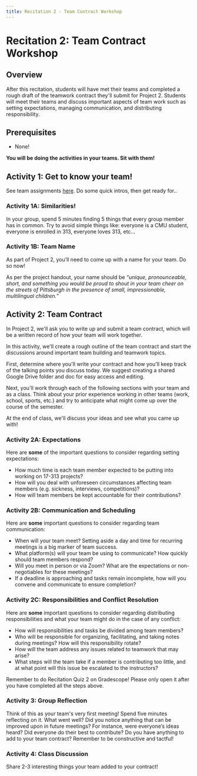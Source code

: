 ```yaml
---
title: Recitation 2 - Team Contract Workshop
---
```


# Recitation 2: Team Contract Workshop

## Overview

After this recitation, students will have met their teams and completed a rough draft of the teamwork contract they'll submit for Project 2. Students will meet their teams and discuss important aspects of team work such as setting expectations, managing communication, and distributing responsibility.

## Prerequisites
- None!

**You will be doing the activities in your teams. Sit with them!**

## Activity 1: Get to know your team! 

See team assignments [here](https://docs.google.com/spreadsheets/d/1AswCqf3dFQRJMhvB9W5unyA5nSzCM5xjwzKvuARooXo/edit?usp=sharing). Do some quick intros, then get ready for.. 
  
### **Activity 1A: Similarities!**

In your group, spend 5 minutes finding 5 things that every group member has in common. Try to avoid simple things like: everyone is a CMU student, everyone is enrolled in 313, everyone loves 313, etc…

### **Activity 1B: Team Name**

As part of Project 2, you’ll need to come up with a name for your team. Do so now! 

As per the project handout, your name should be *“unique, pronounceable, short, and something you would be proud to shout in your team cheer on the streets of Pittsburgh in the presence of small, impressionable, multilingual children.”*

## Activity 2: Team Contract

In Project 2, we'll ask you to write up and submit a team contract, which will be a written record of how your team will work together.

In this activity, we'll create a rough outline of the team contract and start the discussions around important team building and teamwork topics.

First, determine where you'll write your contract and how you'll keep track of the talking points you discuss today. We suggest creating a shared Google Drive folder and doc for easy access and editing.

Next, you'll work through each of the following sections with your team and as a class. Think about your prior experience working in other teams (work, school, sports, etc.) and try to anticipate what might come up over the course of the semester.

At the end of class, we'll discuss your ideas and see what you came up with!

### **Activity 2A: Expectations**

Here are **some** of the important questions to consider regarding setting expectations:

- How much time is each team member expected to be putting into working on 17-313 projects?
- How will you deal with unforeseen circumstances affecting team members (e.g. sickness, interviews, competitions)?
- How will team members be kept accountable for their contributions?

### **Activity 2B: Communication and Scheduling**

Here are **some** important questions to consider regarding team communication:

-   When will your team meet? Setting aside a day and time for recurring meetings is a big marker of team success.
-   What platform(s) will your team be using to communicate? How quickly should team members respond?
-   Will you meet in person or via Zoom? What are the expectations or non-negotiables for these meetings?
-   If a deadline is approaching and tasks remain incomplete, how will you convene and communicate to ensure completion?

### **Activity 2C: Responsibilities and Conflict Resolution**

Here are **some** important questions to consider regarding distributing responsibilities and what your team might do in the case of any conflict:

-   How will responsibilities and tasks be divided among team members?
-   Who will be responsible for organizing, facilitating, and taking notes during meetings? How will this responsibility rotate?
-   How will the team address any issues related to teamwork that may arise?
-   What steps will the team take if a member is contributing too little, and at what point will this issue be escalated to the instructors?

Remember to do Recitation Quiz 2 on Gradescope! Please only open it after you have completed all the steps above.

### **Activity 3: Group Reflection**

Think of this as your team's very first meeting! Spend five minutes reflecting on it. What went well? Did you notice anything that can be improved upon in future meetings? For instance, were everyone’s ideas heard? Did everyone do their best to contribute? Do you have anything to add to your team contract? Remember to be constructive and tactful!

### **Activity 4: Class Discussion**
Share 2-3 interesting things your team added to your contract!
